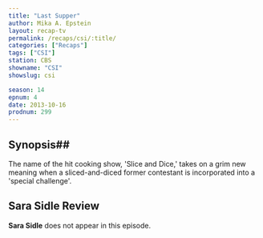 ```yaml
---
title: "Last Supper"
author: Mika A. Epstein
layout: recap-tv
permalink: /recaps/csi/:title/
categories: ["Recaps"]
tags: ["CSI"]
station: CBS
showname: "CSI"
showslug: csi

season: 14
epnum: 4  
date: 2013-10-16
prodnum: 299  
---
```


## Synopsis## 

The name of the hit cooking show, 'Slice and Dice,' takes on a grim new meaning when a sliced-and-diced former contestant is incorporated into a 'special challenge'.

## Sara Sidle Review

**Sara Sidle** does not appear in this episode.
